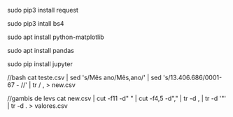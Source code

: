sudo pip3 install request

sudo pip3 intall bs4

sudo apt install python-matplotlib

sudo apt install pandas

sudo pip install jupyter


//bash
cat teste.csv | sed 's/Mês ano/Mês,ano/' | sed 's/13.406.686\/0001-67 - //' | tr / , > new.csv

//gambis de levs
cat new.csv | cut -f11 -d" " | cut -f4,5 -d"," | tr -d , | tr -d '"' | tr -d . > valores.csv



